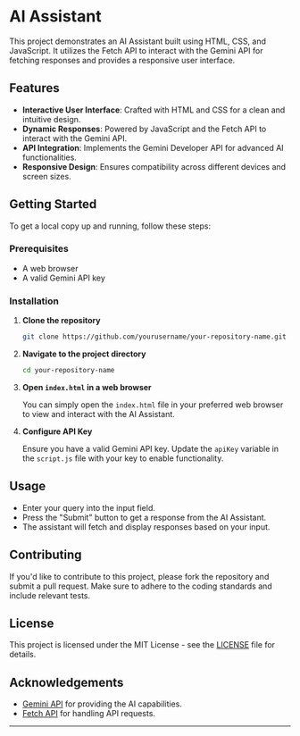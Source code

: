 # AI Assistant

This project demonstrates an AI Assistant built using HTML, CSS, and JavaScript. It utilizes the Fetch API to interact with the Gemini API for fetching responses and provides a responsive user interface.

## Features

- **Interactive User Interface**: Crafted with HTML and CSS for a clean and intuitive design.
- **Dynamic Responses**: Powered by JavaScript and the Fetch API to interact with the Gemini API.
- **API Integration**: Implements the Gemini Developer API for advanced AI functionalities.
- **Responsive Design**: Ensures compatibility across different devices and screen sizes.

## Getting Started

To get a local copy up and running, follow these steps:

### Prerequisites

- A web browser
- A valid Gemini API key

### Installation

1. **Clone the repository**

    ```bash
    git clone https://github.com/yourusername/your-repository-name.git
    ```

2. **Navigate to the project directory**

    ```bash
    cd your-repository-name
    ```

3. **Open `index.html` in a web browser**

    You can simply open the `index.html` file in your preferred web browser to view and interact with the AI Assistant.

4. **Configure API Key**

    Ensure you have a valid Gemini API key. Update the `apiKey` variable in the `script.js` file with your key to enable functionality.

## Usage

- Enter your query into the input field.
- Press the "Submit" button to get a response from the AI Assistant.
- The assistant will fetch and display responses based on your input.

## Contributing

If you'd like to contribute to this project, please fork the repository and submit a pull request. Make sure to adhere to the coding standards and include relevant tests.

## License

This project is licensed under the MIT License - see the [LICENSE](LICENSE) file for details.

## Acknowledgements

- [Gemini API](https://gemini.com) for providing the AI capabilities.
- [Fetch API](https://developer.mozilla.org/en-US/docs/Web/API/Fetch_API) for handling API requests.

---

